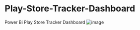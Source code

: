 # Play-Store-Tracker-Dashboard
Power Bi Play Store Tracker Dashboard
![image](https://github.com/user-attachments/assets/70b5784e-eca5-40de-be92-52882408561a)
